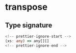 # transpose

## Type signature

```typescript
<!-- prettier-ignore-start -->
(xs: any) => any[][]
<!-- prettier-ignore-end -->
```
